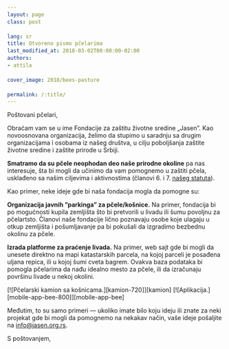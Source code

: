 ```yaml
---
layout: page
class: post

lang: sr
title: Otvoreno pismo pčelarima
last_modified_at: 2018-03-02T00:00:00-02:00
authors:
- attila

cover_image: 2018/bees-pasture

permalink: /:title/
---
```

Poštovani pčelari,

Obraćam vam se u ime Fondacije za zaštitu životne sredine „Jasen”. Kao
novoosnovana organizacija, želimo da stupimo u saradnju sa drugim
organizacijama i osobama iz našeg društva, u cilju poboljšanja zaštite životne
sredine i zaštite prirode u Srbiji.

**Smatramo da su pčele neophodan deo naše prirodne okoline** pa nas interesuje,
šta bi mogli da učinimo da vam pomognemo u zaštiti pčela, usklađeno sa našim
ciljevima i aktivnostima (članovi 6. i 7. [našeg statuta]).

[našeg statuta]: /docs/statut.pdf

Kao primer, neke ideje gde bi naša fondacija mogla da pomogne su:

**Organizacija javnih ”parkinga” za pčele/košnice.** Na primer, fondacija bi po
mogućnosti kupila zemljišta što bi pretvorili u livadu ili šumu povoljnu za
pčelartsto. Članovi naše fondacije lično poznavaju osobe koje ulagaju u otkup
zemljišta i pošumljavanje pa bi pokušali da izgradimo bezbednu okolinu za
pčele.

**Izrada platforme za praćenje livada.** Na primer, web sajt gde bi mogli da
unesete direktno na mapi katastarskih parcela, na kojoj parceli je posađena
uljana repica, ili u kojoj šumi cveta bagrem. Ovakva baza podataka bi pomogla
pčelarima da nađu idealno mesto za pčele, ili da izračunaju površinu livade u
nekoj okolini.

<div class="pics max-270" markdown="1">
[![Pčelarski kamion sa košnicama.][kamion-720]][kamion]
[![Aplikacija.][mobile-app-bee-800]][mobile-app-bee]
</div>

[kamion]: https://storage.googleapis.com/jasen.org.rs/2018/bees-pasture.jpg
[kamion-720]: /images/content/2018/bees-pasture.jpg
[mobile-app-bee]: https://storage.googleapis.com/jasen.org.rs/2018/mobile-app-bee.jpg
[mobile-app-bee-800]: /images/content/2018/mobile-app-bee.jpg

Međutim, to su samo primeri — ukoliko imate bilo koju ideju ili znate za neki
projekat gde bi mogli da pomognemo na nekakav način, vaše ideje pošaljite na
[info@jasen.org.rs].

[info@jasen.org.rs]: mailto:info@jasen.org.rs?subject=Re%3A%20Otvoreno%20pismo%20p%C4%8Delarima

S poštovanjem,
